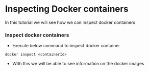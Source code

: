 # Inspecting Docker containers
In this tutorial we will see how we can inspect docker containers

### Inspect docker containers
- Execute below command to inspect docker container

```docker 
docker inspect <containerId>
```
- With this we will be able to see information on the docker images
